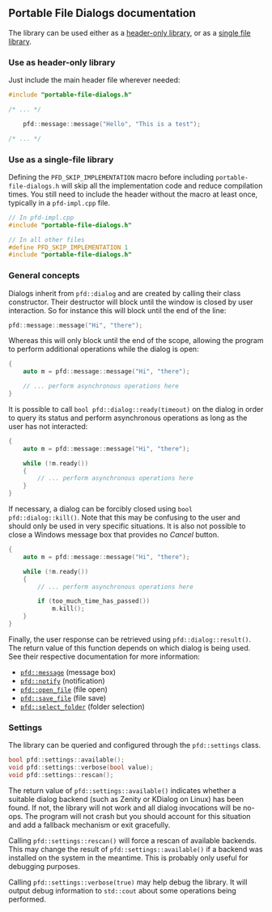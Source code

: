 ## Portable File Dialogs documentation

The library can be used either as a [header-only library](https://en.wikipedia.org/wiki/Header-only),
or as a [single file library](https://github.com/nothings/single_file_libs).

### Use as header-only library

Just include the main header file wherever needed:

```cpp
#include "portable-file-dialogs.h"

/* ... */

    pfd::message::message("Hello", "This is a test");

/* ... */
```

### Use as a single-file library

Defining the `PFD_SKIP_IMPLEMENTATION` macro before including `portable-file-dialogs.h` will
skip all the implementation code and reduce compilation times. You still need to include the
header without the macro at least once, typically in a `pfd-impl.cpp` file.

```cpp
// In pfd-impl.cpp
#include "portable-file-dialogs.h"
```

```cpp
// In all other files
#define PFD_SKIP_IMPLEMENTATION 1
#include "portable-file-dialogs.h"
```

### General concepts

Dialogs inherit from `pfd::dialog` and are created by calling their class constructor. Their
destructor will block until the window is closed by user interaction. So for instance this
will block until the end of the line:

```cpp
pfd::message::message("Hi", "there");
```

Whereas this will only block until the end of the scope, allowing the program to perform
additional operations while the dialog is open:

```cpp
{
    auto m = pfd::message::message("Hi", "there");

    // ... perform asynchronous operations here
}
```

It is possible to call `bool pfd::dialog::ready(timeout)` on the dialog in order to query its
status and perform asynchronous operations as long as the user has not interacted:

```cpp
{
    auto m = pfd::message::message("Hi", "there");

    while (!m.ready())
    {
        // ... perform asynchronous operations here
    }
}
```

If necessary, a dialog can be forcibly closed using `bool pfd::dialog::kill()`. Note that this
may be confusing to the user and should only be used in very specific situations. It is also not
possible to close a Windows message box that provides no _Cancel_ button.

```cpp
{
    auto m = pfd::message::message("Hi", "there");

    while (!m.ready())
    {
        // ... perform asynchronous operations here

        if (too_much_time_has_passed())
            m.kill();
    }
}
```

Finally, the user response can be retrieved using `pfd::dialog::result()`. The return value of
this function depends on which dialog is being used. See their respective documentation for more
information:

  * [`pfd::message`](message.md) (message box)
  * [`pfd::notify`](notify.md) (notification)
  * [`pfd::open_file`](open_file.md) (file open)
  * [`pfd::save_file`](save_file.md) (file save)
  * [`pfd::select_folder`](select_folder.md) (folder selection)

### Settings

The library can be queried and configured through the `pfd::settings` class.

```cpp
bool pfd::settings::available();
void pfd::settings::verbose(bool value);
void pfd::settings::rescan();
```

The return value of `pfd::settings::available()` indicates whether a suitable dialog backend (such
as Zenity or KDialog on Linux) has been found. If not, the library will not work and all dialog
invocations will be no-ops. The program will not crash but you should account for this situation
and add a fallback mechanism or exit gracefully.

Calling `pfd::settings::rescan()` will force a rescan of available backends. This may change the
result of `pfd::settings::available()` if a backend was installed on the system in the meantime.
This is probably only useful for debugging purposes.

Calling `pfd::settings::verbose(true)` may help debug the library. It will output debug information
to `std::cout` about some operations being performed.

